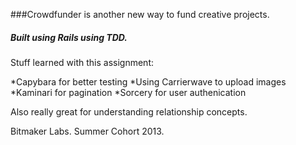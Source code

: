 ###Crowdfunder is another new way to fund creative projects.

##### Built using Rails using TDD. 

Stuff learned with this assignment:

*Capybara for better testing
*Using Carrierwave to upload images
*Kaminari for pagination
*Sorcery for user authenication

Also really great for understanding relationship concepts.

Bitmaker Labs. Summer Cohort 2013. 